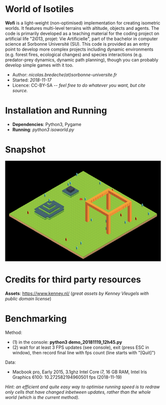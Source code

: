 World of Isotiles
=================

**Wofi** is a light-weight (non-optimised) implementation for creating isometric worlds. It features multi-level terrains with altitude, objects and agents. The code is primarily developed as a teaching material for the coding project on artificial life "2i013, projet: Vie Artificielle", part of the bachelor in computer science at Sorbonne Université (SU). This code is provided as an entry point to develop more complex projects including dynamic environments (e.g. forest fires, ecological changes) and species interactions (e.g. predator-prey dynamics, dynamic path planning), though you can probably develop simple games with it too.

* Author: *nicolas.bredeche(at)sorbonne-universite.fr*
* Started: *2018-11-17*
* Licence: CC-BY-SA -- *feel free to do whatever you want, but cite source.*

Installation and Running
========================

* **Dependencies**: Python3, Pygame
* **Running**: *python3 isoworld.py*

Snapshot
========

![Wofi screenshot](https://github.com/nekonaute/isoworld/blob/master/data/snapshot.png)

Credits for third party resources
=================================

**Assets**: https://www.kenney.nl/ (*great assets by Kenney Vleugels with public domain license*)

Benchmarking
============

Method:
* (1) in the console: **python3 demo_20181119_12h45.py**
* (2) wait for at least 3 FPS updates (see console), exit (press ESC in window), then record final line with fps count (line starts with "[Quit]")

Data:
* Macbook pro, Early 2015, 3.1ghz Intel Core i7, 16 GB RAM, Intel Iris Graphics 6100: 10.272582194960501 fps (2018-11-19)

*Hint: an efficient and quite easy way to optimise running speed is to redraw only cells that have changed inbetween updates, rather than the whole world (which is the current method).*
